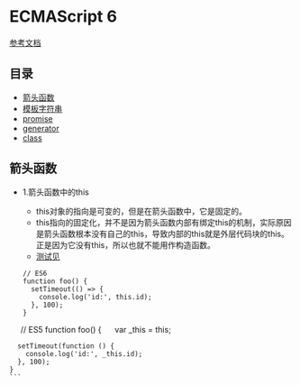 # ECMAScript 6

[参考文档](http://es6.ruanyifeng.com/#README)

## 目录
- [箭头函数](#箭头函数)
- [模板字符串](#模板字符串)
- [promise](#promise)
- [generator](#generator)
- [class](#class类)

## 箭头函数

* 1.箭头函数中的this

    * this对象的指向是可变的，但是在箭头函数中，它是固定的。
    * this指向的固定化，并不是因为箭头函数内部有绑定this的机制，实际原因是箭头函数根本没有自己的this，导致内部的this就是外层代码块的this。正是因为它没有this，所以也就不能用作构造函数。
    * [测试见](https://github.com/BranHu/myblog/master/ES6/es6.html)
         
    ```
    // ES6
    function foo() {
      setTimeout(() => {
        console.log('id:', this.id);
      }, 100);
    }
   
    // ES5
    function foo() {
      var _this = this; 

      setTimeout(function () {
        console.log('id:', _this.id);
      }, 100);
    }
    ```



